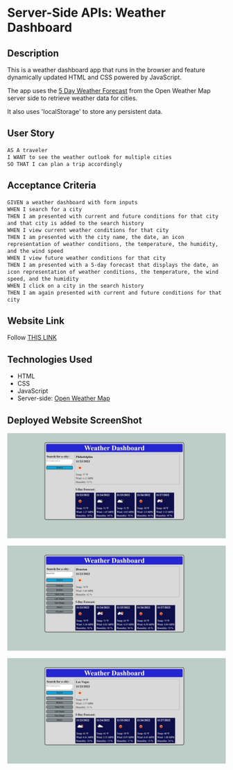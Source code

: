 # Server-Side APIs: Weather Dashboard

## Description

This is a weather dashboard app that runs in the browser and feature dynamically updated HTML and CSS powered by JavaScript.

The app uses the [5 Day Weather Forecast](https://openweathermap.org/forecast5) from the Open Weather Map server side to retrieve weather data for cities.

It also uses 'localStorage' to store any persistent data. 

## User Story

```
AS A traveler
I WANT to see the weather outlook for multiple cities
SO THAT I can plan a trip accordingly
```

## Acceptance Criteria

```
GIVEN a weather dashboard with form inputs
WHEN I search for a city
THEN I am presented with current and future conditions for that city and that city is added to the search history
WHEN I view current weather conditions for that city
THEN I am presented with the city name, the date, an icon representation of weather conditions, the temperature, the humidity, and the wind speed
WHEN I view future weather conditions for that city
THEN I am presented with a 5-day forecast that displays the date, an icon representation of weather conditions, the temperature, the wind speed, and the humidity
WHEN I click on a city in the search history
THEN I am again presented with current and future conditions for that city
```
## Website Link

Follow [THIS LINK](https://z20axa.github.io/Weather-Dashboard/)

## Technologies Used

- HTML
- CSS
- JavaScript
- Server-side: [Open Weather Map](https://openweathermap.org/forecast5)

## Deployed Website ScreenShot

![WebSite SreenShot1](./assets/screenshotimgs/Web%20capture_23-11-2022_141810_.jpeg "WebSite ScreenShot1")

![WebSite SreenShot2](./assets/screenshotimgs/Web%20capture_23-11-2022_14204_.jpeg "WebSite ScreenShot2")

![WebSite SreenShot3](./assets/screenshotimgs/Web%20capture_23-11-2022_141923_.jpeg "WebSite ScreenShot3")


